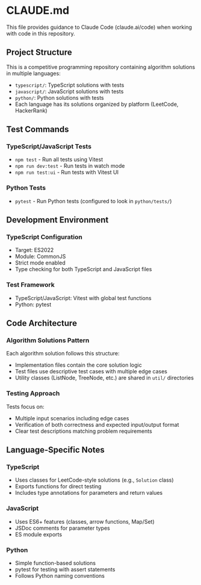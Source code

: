 # CLAUDE.md

This file provides guidance to Claude Code (claude.ai/code) when working with code in this repository.

## Project Structure

This is a competitive programming repository containing algorithm solutions in multiple languages:
- `typescript/`: TypeScript solutions with tests
- `javascript/`: JavaScript solutions with tests  
- `python/`: Python solutions with tests
- Each language has its solutions organized by platform (LeetCode, HackerRank)

## Test Commands

### TypeScript/JavaScript Tests
- `npm test` - Run all tests using Vitest
- `npm run dev:test` - Run tests in watch mode
- `npm run test:ui` - Run tests with Vitest UI

### Python Tests
- `pytest` - Run Python tests (configured to look in `python/tests/`)

## Development Environment

### TypeScript Configuration
- Target: ES2022
- Module: CommonJS
- Strict mode enabled
- Type checking for both TypeScript and JavaScript files

### Test Framework
- TypeScript/JavaScript: Vitest with global test functions
- Python: pytest

## Code Architecture

### Algorithm Solutions Pattern
Each algorithm solution follows this structure:
- Implementation files contain the core solution logic
- Test files use descriptive test cases with multiple edge cases
- Utility classes (ListNode, TreeNode, etc.) are shared in `util/` directories

### Testing Approach
Tests focus on:
- Multiple input scenarios including edge cases
- Verification of both correctness and expected input/output format
- Clear test descriptions matching problem requirements

## Language-Specific Notes

### TypeScript
- Uses classes for LeetCode-style solutions (e.g., `Solution` class)
- Exports functions for direct testing
- Includes type annotations for parameters and return values

### JavaScript  
- Uses ES6+ features (classes, arrow functions, Map/Set)
- JSDoc comments for parameter types
- ES module exports

### Python
- Simple function-based solutions
- pytest for testing with assert statements
- Follows Python naming conventions